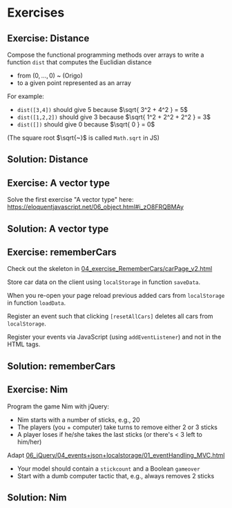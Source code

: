 # Exercises

## Exercise: Distance

Compose the functional programming methods over arrays to write a
function `dist` that computes the Euclidian distance

- from $`(0,...,0)`$ ~ (Origo)
- to a given point represented as an array

For example:

- `dist([3,4])` should give 5 because $`\sqrt{ 3^2 + 4^2 } = 5`$
- `dist([1,2,2])` should give 3 because $`\sqrt{ 1^2 + 2^2 + 2^2 } = 3`$
- `dist([])` should give 0 because $`\sqrt{ 0 } = 0`$

(The square root $`\sqrt{~}`$ is called `Math.sqrt` in JS)

## Solution: Distance

## Exercise: A vector type

Solve the first exercise "A vector type"
here: <https://eloquentjavascript.net/06_object.html#i_zO8FRQBMAy>

## Solution: A vector type

## Exercise: rememberCars


Check out the skeleton in [04_exercise_RememberCars/carPage_v2.html](04_exercise_RememberCars/carPage_v2.html)

Store car data on the client using `localStorage` in function
`saveData`.

When you re-open your page reload previous added cars from
`localStorage` in function `loadData`.
  
Register an event such that clicking `[resetAllCars]` deletes all
cars from `localStorage`.

Register your events via JavaScript (using `addEventListener`) and not
in the HTML tags.

## Solution: rememberCars

## Exercise: Nim

Program the game Nim with jQuery:

- Nim starts with a number of sticks, e.g., 20
- The players (you + computer) take turns to remove either 2 or 3 sticks
- A player loses if he/she takes the last sticks
  (or there's < 3 left to him/her)

Adapt [06_jQuery/04_events+json+localstorage/01_eventHandling_MVC.html](06_jQuery/04_events+json+localstorage/01_eventHandling_MVC.html)

- Your model should contain a `stickcount` and a Boolean `gameover`
- Start with a dumb computer tactic that, e.g., always removes 2 sticks

## Solution: Nim
